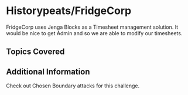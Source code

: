 # Historypeats/FridgeCorp
FridgeCorp uses Jenga Blocks as a Timesheet management solution. It would be nice to get Admin and so we are able to modify our timesheets.
## Topics Covered

## Additional Information

Check out Chosen Boundary attacks for this challenge.